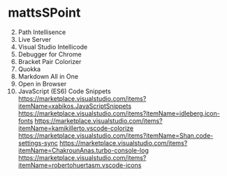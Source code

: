 # mattsSPoint

2. Path Intellisence
4. Live Server
5. Visual Studio Intellicode
7. Debugger for Chrome
9. Bracket Pair Colorizer
10. Quokka
13. Markdown All in One
16. Open in Browser
17. JavaScript (ES6) Code Snippets
https://marketplace.visualstudio.com/items?itemName=xabikos.JavaScriptSnippets
https://marketplace.visualstudio.com/items?itemName=idleberg.icon-fonts
https://marketplace.visualstudio.com/items?itemName=kamikillerto.vscode-colorize
https://marketplace.visualstudio.com/items?itemName=Shan.code-settings-sync
https://marketplace.visualstudio.com/items?itemName=ChakrounAnas.turbo-console-log
https://marketplace.visualstudio.com/items?itemName=robertohuertasm.vscode-icons
